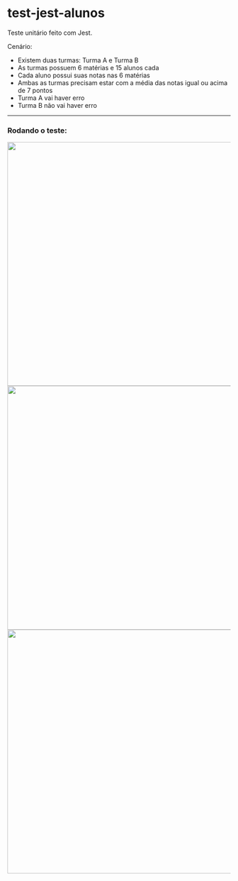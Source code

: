 # test-jest-alunos
Teste unitário feito com Jest. 

Cenário:
- Existem duas turmas: Turma A e Turma B
- As turmas possuem 6 matérias e 15 alunos cada
- Cada aluno possui suas notas nas 6 matérias
- Ambas as turmas precisam estar com a média das notas igual ou acima de 7 pontos
- Turma A vai haver erro
- Turma B não vai haver erro

---
### Rodando o teste:

<div align="center">
  <img src="https://github.com/yasolar/test-jest-alunos/assets/46655932/450c5d45-ce17-459c-aee5-bf929f03d986" width="550px"/>
</div>

<div align="center">
  <img src="https://github.com/yasolar/test-jest-alunos/assets/46655932/b5983db6-263c-40c4-a756-f0119c42c70a" width="550px"/>
</div>

<div align="center">
  <img src="https://github.com/yasolar/test-jest-alunos/assets/46655932/53b6f816-46cd-4d47-a6cd-52474af9a9b3" width="550px"/>
</div>



